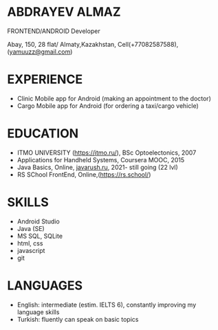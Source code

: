 # **ABDRAYEV ALMAZ**
FRONTEND/ANDROID Developer

Abay, 150, 28 flat/ Almaty,Kazakhstan, Cell(+77082587588),(yamuuzz@gmail.com)

# **EXPERIENCE**
* Clinic Mobile app for Android (making an appointment to the doctor)
* Cargo Mobile app for Android (for ordering a taxi/cargo vehicle)

# **EDUCATION**
 * ITMO UNIVERSITY (https://itmo.ru/), BSc Optoelectonics, 2007
 * Applications for Handheld Systems, Coursera MOOC, 2015
 * Java Basics, Online, [javarush.ru](www.javarush.ru), 2021- still going (22 lvl)
 * RS SChool FrontEnd, Online,(https://rs.school/)
 
# **SKILLS**
 * Android Studio
 * Java (SE)
 * MS SQL, SQLite
 * html, css
 * javascript
 * git
 
# **LANGUAGES**
 * English: intermediate (estim. IELTS 6), constantly improving my language skills
 * Turkish: fluently can speak on basic topics
